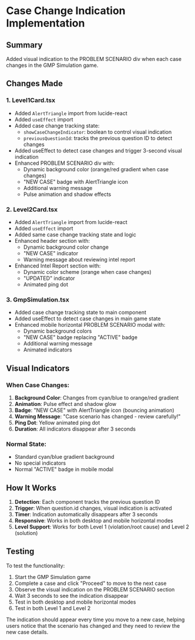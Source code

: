 # Case Change Indication Implementation

## Summary
Added visual indication to the PROBLEM SCENARIO div when each case changes in the GMP Simulation game.

## Changes Made

### 1. Level1Card.tsx
- Added `AlertTriangle` import from lucide-react
- Added `useEffect` import
- Added case change tracking state:
  - `showCaseChangeIndicator`: boolean to control visual indication
  - `previousQuestionId`: tracks the previous question ID to detect changes
- Added useEffect to detect case changes and trigger 3-second visual indication
- Enhanced PROBLEM SCENARIO div with:
  - Dynamic background color (orange/red gradient when case changes)
  - "NEW CASE" badge with AlertTriangle icon
  - Additional warning message
  - Pulse animation and shadow effects

### 2. Level2Card.tsx
- Added `AlertTriangle` import from lucide-react
- Added `useEffect` import
- Added same case change tracking state and logic
- Enhanced header section with:
  - Dynamic background color change
  - "NEW CASE" indicator
  - Warning message about reviewing intel report
- Enhanced Intel Report section with:
  - Dynamic color scheme (orange when case changes)
  - "UPDATED" indicator
  - Animated ping dot

### 3. GmpSimulation.tsx
- Added case change tracking state to main component
- Added useEffect to detect case changes in main game state
- Enhanced mobile horizontal PROBLEM SCENARIO modal with:
  - Dynamic background colors
  - "NEW CASE" badge replacing "ACTIVE" badge
  - Additional warning message
  - Animated indicators

## Visual Indicators

### When Case Changes:
1. **Background Color**: Changes from cyan/blue to orange/red gradient
2. **Animation**: Pulse effect and shadow glow
3. **Badge**: "NEW CASE" with AlertTriangle icon (bouncing animation)
4. **Warning Message**: "Case scenario has changed - review carefully!"
5. **Ping Dot**: Yellow animated ping dot
6. **Duration**: All indicators disappear after 3 seconds

### Normal State:
- Standard cyan/blue gradient background
- No special indicators
- Normal "ACTIVE" badge in mobile modal

## How It Works

1. **Detection**: Each component tracks the previous question ID
2. **Trigger**: When question.id changes, visual indication is activated
3. **Timer**: Indication automatically disappears after 3 seconds
4. **Responsive**: Works in both desktop and mobile horizontal modes
5. **Level Support**: Works for both Level 1 (violation/root cause) and Level 2 (solution)

## Testing

To test the functionality:
1. Start the GMP Simulation game
2. Complete a case and click "Proceed" to move to the next case
3. Observe the visual indication on the PROBLEM SCENARIO section
4. Wait 3 seconds to see the indication disappear
5. Test in both desktop and mobile horizontal modes
6. Test in both Level 1 and Level 2

The indication should appear every time you move to a new case, helping users notice that the scenario has changed and they need to review the new case details.